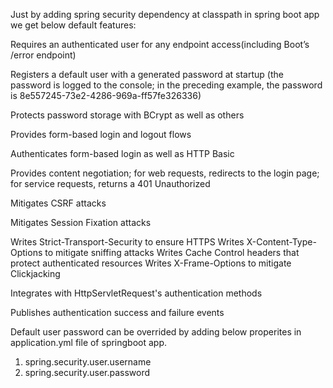 Just by adding spring security dependency at classpath in spring boot app we get below default features:

Requires an authenticated user for any endpoint access(including Boot’s /error endpoint)​

Registers a default user with a generated password at startup (the password is logged to the console; in the preceding example, the password is 8e557245-73e2-4286-969a-ff57fe326336)​

Protects password storage with BCrypt as well as others​

Provides form-based login and logout flows​

Authenticates form-based login as well as HTTP Basic​

Provides content negotiation; for web requests, redirects to the login page; for service requests, returns a 401 Unauthorized​

Mitigates CSRF attacks​

Mitigates Session Fixation attacks​

Writes Strict-Transport-Security to ensure HTTPS​
Writes X-Content-Type-Options to mitigate sniffing attacks​
Writes Cache Control headers that protect authenticated resources​
Writes X-Frame-Options to mitigate Clickjacking​

Integrates with HttpServletRequest's authentication methods​

Publishes authentication success and failure events

Default user password can be overrided by adding below properites in application.yml file of springboot app.

 1. spring.security.user.username​
 2. spring.security.user.password

